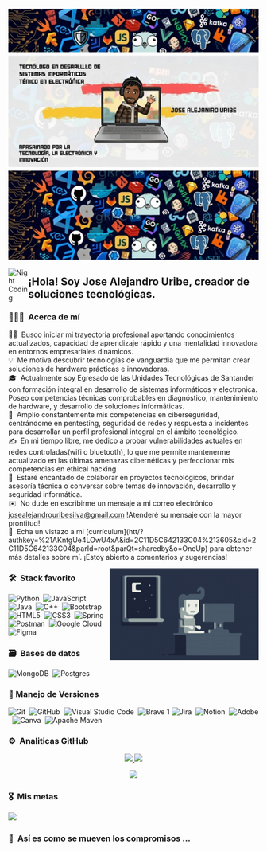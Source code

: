![Aditya Kanoi Banner](https://github.com/JoseAlejandroUribe23/JoseAlejandroUribe23/blob/main/banner.png?raw=true)

<img alt="Night Coding" src="./assets/Hand%20Wave.gif" width='40' align="left"/><h2 align="left">¡Hola! Soy  Jose Alejandro Uribe, creador de soluciones tecnológicas.</h2>


### 👨🏻‍💻 &nbsp;Acerca de mí

👨‍💻 &nbsp;Busco iniciar mi trayectoria profesional aportando conocimientos actualizados, capacidad de aprendizaje rápido y una mentalidad innovadora en entornos empresariales dinámicos.\
💡 &nbsp;Me motiva descubrir tecnologías de vanguardia que me permitan crear soluciones de hardware prácticas e innovadoras.\
🎓 &nbsp;Actualmente soy  Egresado de las Unidades Tecnológicas de Santander con formación integral en desarrollo de sistemas informáticos y electronica. Poseo competencias técnicas comprobables en diagnóstico, mantenimiento de hardware, y desarrollo de soluciones informáticas.\
🌱 &nbsp;Amplío constantemente mis competencias en ciberseguridad, centrándome en pentesting, seguridad de redes y respuesta a incidentes para desarrollar un perfil profesional integral en el ámbito tecnológico.\
✍️ &nbsp;En mi tiempo libre, me dedico a probar vulnerabilidades actuales en redes controladas(wifi o bluetooth), lo que me permite mantenerme actualizado en las últimas amenazas cibernéticas y perfeccionar mis competencias en ethical hacking\
💬 &nbsp;Estaré encantado de colaborar en proyectos tecnológicos, brindar asesoría técnica o conversar sobre temas de innovación, desarrollo y seguridad informática.\
✉️ &nbsp;No dude en escribirme un mensaje a mi correo electrónico josealejandrouribesilva@gmail.com !Atenderé su mensaje con la mayor prontitud!\
📄 &nbsp;Echa un vistazo a mi [currículum](htt/? authkey=%21AKntgUe4LOwU4xA&id=2C11D5C642133C04%213605&cid=2C11D5C642133C04&parId=root&parQt=sharedby&o=OneUp) para obtener más detalles sobre mí. ¡Estoy abierto a comentarios y sugerencias!


<img alt="Night Coding" src="https://raw.githubusercontent.com/AVS1508/AVS1508/master/assets/Night-Coding.gif" align="right"/>

### 🛠 &nbsp;Stack favorito

![Python](https://img.shields.io/badge/python-3670A0?style=for-the-badge&logo=python&logoColor=ffdd54)&nbsp;
![JavaScript](https://img.shields.io/badge/javascript-%23323330.svg?style=for-the-badge&logo=javascript&logoColor=%23F7DF1E)&nbsp;
![Java](https://img.shields.io/badge/java-%23ED8B00.svg?style=for-the-badge&logo=java&logoColor=white)&nbsp;
![C++](https://img.shields.io/badge/c++-%2300599C.svg?style=for-the-badge&logo=c%2B%2B&logoColor=white)&nbsp;
![Bootstrap](https://img.shields.io/badge/bootstrap-%23563D7C.svg?style=for-the-badge&logo=bootstrap&logoColor=white)&nbsp;
![HTML5](https://img.shields.io/badge/html5-%23E34F26.svg?style=for-the-badge&logo=html5&logoColor=white)&nbsp;
![CSS3](https://img.shields.io/badge/css3-%231572B6.svg?style=for-the-badge&logo=css3&logoColor=white)&nbsp;
![Spring](https://img.shields.io/badge/spring-%236DB33F.svg?style=for-the-badge&logo=spring&logoColor=white)&nbsp;
![Postman](https://img.shields.io/badge/Postman-FF6C37?style=for-the-badge&logo=postman&logoColor=white)&nbsp;
![Google Cloud](https://img.shields.io/badge/GoogleCloud-%234285F4.svg?style=for-the-badge&logo=google-cloud&logoColor=white)&nbsp;
![Figma](https://img.shields.io/badge/figma-%23F24E1E.svg?style=for-the-badge&logo=figma&logoColor=white)&nbsp;


### 🗃 &nbsp;Bases de datos

![MongoDB](https://img.shields.io/badge/MongoDB-%234ea94b.svg?style=for-the-badge&logo=mongodb&logoColor=white)&nbsp;
![Postgres](https://img.shields.io/badge/postgres-%23316192.svg?style=for-the-badge&logo=postgresql&logoColor=white)&nbsp;



### 🧰 Manejo de Versiones

![Git](https://img.shields.io/badge/git-%23F05033.svg?style=for-the-badge&logo=git&logoColor=white)&nbsp;
![GitHub](https://img.shields.io/badge/github-%23121011.svg?style=for-the-badge&logo=github&logoColor=white)&nbsp;
![Visual Studio Code](https://img.shields.io/badge/Visual%20Studio%20Code-0078d7.svg?style=for-the-badge&logo=visual-studio-code&logoColor=white)&nbsp;
![Brave](https://img.shields.io/badge/Brave-FB542B?style=for-the-badge&logo=Brave&logoColor=white)&nbsp;1
![Jira](https://img.shields.io/badge/jira-%230A0FFF.svg?style=for-the-badge&logo=jira&logoColor=white)&nbsp;
![Notion](https://img.shields.io/badge/Notion-%23000000.svg?style=for-the-badge&logo=notion&logoColor=white)&nbsp;
![Adobe](https://img.shields.io/badge/adobe-%23FF0000.svg?style=for-the-badge&logo=adobe&logoColor=white)&nbsp;
![Canva](https://img.shields.io/badge/Canva-%2300C4CC.svg?style=for-the-badge&logo=Canva&logoColor=white)&nbsp;
![Apache Maven](https://img.shields.io/badge/Apache%20Maven-C71A36?style=for-the-badge&logo=Apache%20Maven&logoColor=white)&nbsp;


### ⚙️ &nbsp;Analiticas GitHub

<p align="center">
  <a href="https://github.com/JoseAlejandroUribe23">
    <img height="180em" src="https://github-readme-stats-eight-theta.vercel.app/api?username=Adityakanoi2001&show_icons=true&theme=algolia&include_all_commits=true&count_private=true"/>
  </a>
  <a href="https://github.com/JoseAlejandroUribe23">
    <img height="180em" src="https://github-readme-stats-eight-theta.vercel.app/api/top-langs/?username=Adityakanoi2001&layout=compact&langs_count=8&theme=algolia"/>
  </a>
</p>

<p align="center">
  <img height="180em" src="https://github-readme-streak-stats.herokuapp.com/?user=AdityaKanoi2001&theme=dark&hide_border=true"/>
</p>

### 🎖 &nbsp;Mis metas 

[![](https://holopin.me/adityakanoi)](https://holopin.io/@adityakanoi)




### 🐍 &nbsp;Así es como se mueven los compromisos ...
